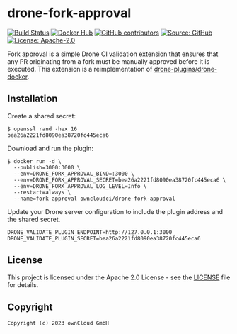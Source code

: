 # drone-fork-approval

[![Build Status](https://drone.owncloud.com/api/badges/owncloud-ci/drone-fork-approval/status.svg)](https://drone.owncloud.com/owncloud-ci/drone-fork-approval)
[![Docker Hub](https://img.shields.io/docker/v/owncloudci/drone-fork-approval?logo=docker&label=dockerhub&sort=semver&logoColor=white)](https://hub.docker.com/r/owncloudci/drone-fork-approval)
[![GitHub contributors](https://img.shields.io/github/contributors/owncloud-ci/drone-fork-approval)](https://github.com/owncloud-ci/drone-fork-approval/graphs/contributors)
[![Source: GitHub](https://img.shields.io/badge/source-github-blue.svg?logo=github&logoColor=white)](https://github.com/owncloud-ci/drone-fork-approval)
[![License: Apache-2.0](https://img.shields.io/github/license/owncloud-ci/drone-fork-approval)](https://github.com/owncloud-ci/drone-fork-approval/blob/main/LICENSE)

Fork approval is a simple Drone CI validation extension that ensures that any PR originating from a fork must be manually approved before it is executed. This extension is a reimplementation of [drone-plugins/drone-docker](https://github.com/wadells/drone-fork-approval-extension).

## Installation

Create a shared secret:

```console
$ openssl rand -hex 16
bea26a2221fd8090ea38720fc445eca6
```

Download and run the plugin:

```console
$ docker run -d \
  --publish=3000:3000 \
  --env=DRONE_FORK_APPROVAL_BIND=:3000 \
  --env=DRONE_FORK_APPROVAL_SECRET=bea26a2221fd8090ea38720fc445eca6 \
  --env=DRONE_FORK_APPROVAL_LOG_LEVEL=Info \
  --restart=always \
  --name=fork-approval owncloudci/drone-fork-approval
```

Update your Drone server configuration to include the plugin address and the shared secret.

```text
DRONE_VALIDATE_PLUGIN_ENDPOINT=http://127.0.0.1:3000
DRONE_VALIDATE_PLUGIN_SECRET=bea26a2221fd8090ea38720fc445eca6
```

## License

This project is licensed under the Apache 2.0 License - see the [LICENSE](https://github.com/owncloud-ci/drone-fork-approval/blob/main/LICENSE) file for details.

## Copyright

```Text
Copyright (c) 2023 ownCloud GmbH
```
